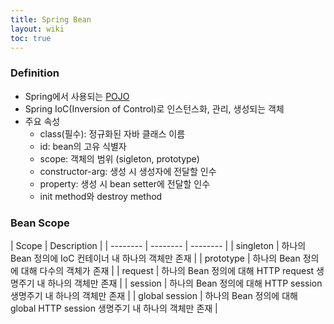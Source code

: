 ```yaml
---
title: Spring Bean
layout: wiki
toc: true
---
```


### Definition
* Spring에서 사용되는 [POJO](/POJO.md)
* Spring IoC(Inversion of Control)로 인스턴스화, 관리, 생성되는 객체
* 주요 속성
  * class(필수): 정규화된 자바 클래스 이름
  * id: bean의 고유 식별자
  * scope: 객체의 범위 (sigleton, prototype)
  * constructor-arg: 생성 시 생성자에 전달할 인수
  * property: 생성 시 bean setter에 전달할 인수
  * init method와 destroy method

### Bean Scope

| Scope | Description |
| -------- | -------- | -------- |
| singleton | 하나의 Bean  정의에 IoC 컨테이너 내 하나의 객체만 존재 |
| prototype | 하나의 Bean 정의에 대해 다수의 객체가 존재 |
| request | 하나의 Bean 정의에 대해 HTTP request 생명주기 내 하나의 객체만 존재 |
| session | 하나의 Bean 정의에 대해 HTTP session 생명주기 내 하나의 객체만 존재 |
| global session | 하나의 Bean 정의에 대해 global HTTP session 생명주기 내 하나의 객체만 존재 |
